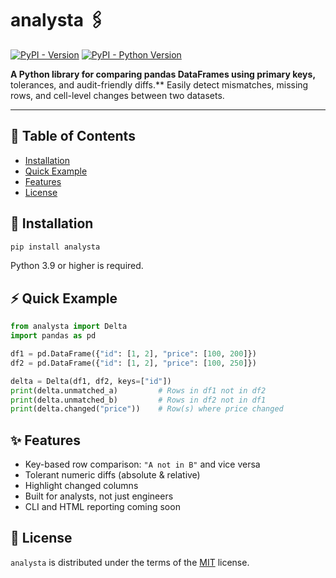 # analysta 🖇️

[![PyPI - Version](https://img.shields.io/pypi/v/analysta.svg)](https://pypi.org/project/analysta)
[![PyPI - Python Version](https://img.shields.io/pypi/pyversions/analysta.svg)](https://pypi.org/project/analysta)

**A Python library for comparing pandas DataFrames using primary keys,**
tolerances, and audit-friendly diffs.** Easily detect mismatches,
missing rows, and cell-level changes between two datasets.

-----

## 🧾 Table of Contents

- [Installation](#installation)
- [Quick Example](#quick-example)
- [Features](#features)
- [License](#license)

## 🚀 Installation

```bash
pip install analysta
```

Python 3.9 or higher is required.

## ⚡ Quick Example

```python
from analysta import Delta
import pandas as pd

df1 = pd.DataFrame({"id": [1, 2], "price": [100, 200]})
df2 = pd.DataFrame({"id": [1, 2], "price": [100, 250]})

delta = Delta(df1, df2, keys=["id"])
print(delta.unmatched_a)         # Rows in df1 not in df2
print(delta.unmatched_b)         # Rows in df2 not in df1
print(delta.changed("price"))    # Row(s) where price changed
```

## ✨ Features

- Key-based row comparison: `"A not in B"` and vice versa
- Tolerant numeric diffs (absolute & relative)
- Highlight changed columns
- Built for analysts, not just engineers
- CLI and HTML reporting coming soon

## 📄 License

`analysta` is distributed under the terms of the [MIT](https://spdx.org/licenses/MIT.html) license.
